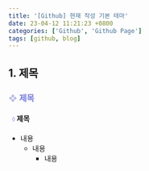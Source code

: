 ```yaml
---
title: '[Github] 현재 작성 기본 테마'
date: 23-04-12 11:21:23 +0800
categories: ['Github', 'Github Page']
tags: [github, blog]
---
```


## 1. 제목
### <font color ="#B7B9E9">&#10070;</font> <font color = "#747BED">제목</font>
#### <font color = "#B8B0FE">&nbsp;&nbsp;&#11048;</font> 제목
- 내용
  - 내용
    - 내용